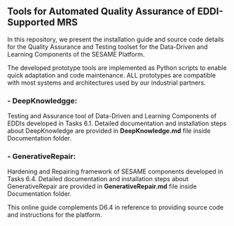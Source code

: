 ## Tools for Automated Quality Assurance of EDDI-Supported MRS

In this repository, we present the installation guide and source code details for the Quality Assurance and Testing toolset for the Data-Driven and Learning Components of the SESAME Platform.

The developed prototype tools are implemented as Python scripts to enable quick adaptation and code maintenance.  ALL prototypes are compatible with most systems and architectures used by our industrial partners.

### - DeepKnowledgge: 
Testing and Assurance tool of Data-Driven and Learning Components of EDDIs developed in Tasks 6.1.
Detailed documentation and installation steps about DeepKnowledge are provided in **DeepKnowledge.md** file inside Documentation folder.

### - GenerativeRepair: 
Hardening and Repairing framework of SESAME components developed in Tasks 6.4.
Detailed documentation and installation steps about GenerativeRepair are provided in **GenerativeRepair.md** file inside Documentation folder.

This online guide complements D6.4 in reference to providing source code and instructions for the platform.

